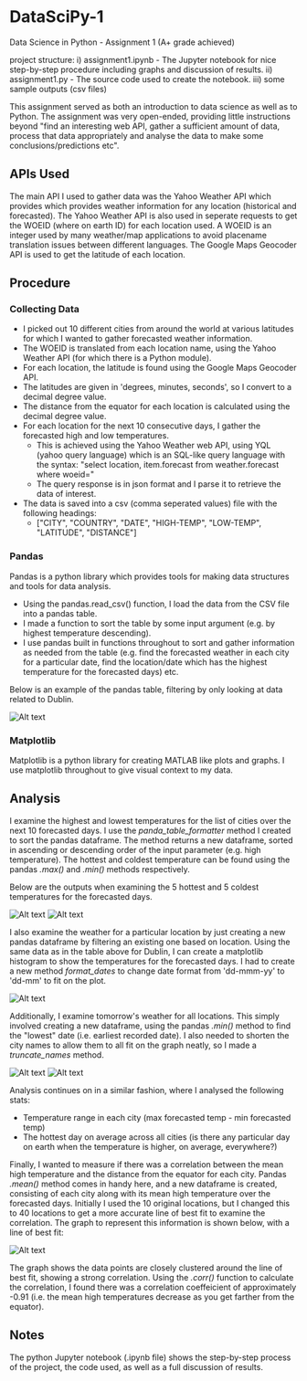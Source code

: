 # DataSciPy-1
Data Science in Python - Assignment 1 (A+ grade achieved)

project structure:
i) assignment1.ipynb - The Jupyter notebook for nice step-by-step procedure including graphs and discussion of results.
ii) assignment1.py - The source code used to create the notebook.
iii) some sample outputs (csv files)


This assignment served as both an introduction to data science as well as to Python.
The assignment was very open-ended, providing little instructions beyond "find an interesting web API, gather a sufficient amount of data, process that data appropriately and analyse the data to make some conclusions/predictions etc".  

## APIs Used

The main API I used to gather data was the Yahoo Weather API which provides which provides weather information for any location (historical and forecasted).
The Yahoo Weather API is also used in seperate requests to get the WOEID (where on earth ID) for each location used. A WOEID is an integer used by many weather/map applications to avoid placename translation issues between different languages.
The Google Maps Geocoder API is used to get the latitude of each location.

## Procedure 

### Collecting Data
* I picked out 10 different cities from around the world at various latitudes for which I wanted to gather forecasted weather information. 
* The WOEID is translated from each location name, using the Yahoo Weather API (for which there is a Python module).
* For each location, the latitude is found using the Google Maps Geocoder API.
* The latitudes are given in 'degrees, minutes, seconds', so I convert to a decimal degree value.
* The distance from the equator for each location is calculated using the decimal degree value.
* For each location for the next 10 consecutive days, I gather the forecasted high and low temperatures.
  * This is achieved using the Yahoo Weather web API, using YQL (yahoo query language) which is an SQL-like query language
    with the syntax: "select location, item.forecast from weather.forecast where woeid="
  * The query response is in json format and I parse it to retrieve the data of interest.
* The data is saved into a csv (comma seperated values) file with the following headings:
  * ["CITY", "COUNTRY", "DATE", "HIGH-TEMP", "LOW-TEMP", "LATITUDE", "DISTANCE"]


### Pandas
Pandas is a python library which provides tools for making data structures and tools for data analysis.

* Using the pandas.read_csv() function, I load the data from the CSV file into a pandas table.
* I made a function to sort the table by some input argument (e.g. by highest temperature descending).
* I use pandas built in functions throughout to sort and gather information as needed from the table (e.g. find the    forecasted weather in each city for a particular date, find the location/date which has the highest temperature for the forecasted days) etc.

Below is an example of the pandas table, filtering by only looking at data related to Dublin.

![Alt text](images/dublin.png)

  
  
 ### Matplotlib
 Matplotlib is a python library for creating MATLAB like plots and graphs. I use matplotlib throughout to give visual context to my data.
 
 
## Analysis 
I examine the highest and lowest temperatures for the list of cities over the next 10 forecasted days.
I use the _panda_table_formatter_ method I created to sort the pandas dataframe. The method returns a new dataframe, sorted in ascending or descending order of the input parameter (e.g. high temperature).
The hottest and coldest temperature can be found using the pandas _.max()_ and _.min()_ methods respectively. 

Below are the outputs when examining the 5 hottest and 5 coldest temperatures for the forecasted days.

![Alt text](images/hottest.png)
![Alt text](images/coldest.png)


I also examine the weather for a particular location by just creating a new pandas dataframe by filtering an existing one based on location. Using the same data as in the table above for Dublin, I can create a matplotlib histogram to show the temperatures for the forecasted days. I had to create a new method _format_dates_ to change date format from 'dd-mmm-yy' to 'dd-mm' to fit on the plot.

![Alt text](images/hist.png)
  
  

Additionally, I examine tomorrow's weather for all locations. This simply involved creating a new dataframe, using the pandas _.min()_ method to find the "lowest" date (i.e. earliest recorded date). I also needed to shorten the city names to allow them to all fit on the graph neatly, so I made a _truncate_names_ method.

![Alt text](images/tomorrow_table.png)
![Alt text](images/tomorrow_graph.png)


Analysis continues on in a similar fashion, where I analysed the following stats:
* Temperature range in each city (max forecasted temp - min forecasted temp)
* The hottest day on average across all cities (is there any particular day on earth when the temperature is higher, on average, everywhere?)



Finally, I wanted to measure if there was a correlation between the mean high temperature and the distance from the equator for each city. Pandas _.mean()_ method comes in handy here, and a new dataframe is created, consisting of each city along with its mean high temperature over the forecasted days. Initially I used the 10 original locations, but I changed this to 40 locations to get a more accurate line of best fit to examine the correlation. The graph to represent this information is shown below, with a line of best fit:

![Alt text](images/corr.png)
 
The graph shows the data points are closely clustered around the line of best fit, showing a strong correlation. Using the _.corr()_ function to calculate the correlation, I found there was a correlation coeffeicient of approximately -0.91 (i.e. the mean high temperatures decrease as you get farther from the equator).


## Notes

The python Jupyter notebook (.ipynb file) shows the step-by-step process of the project, the code used, as well as a full discussion of results.
